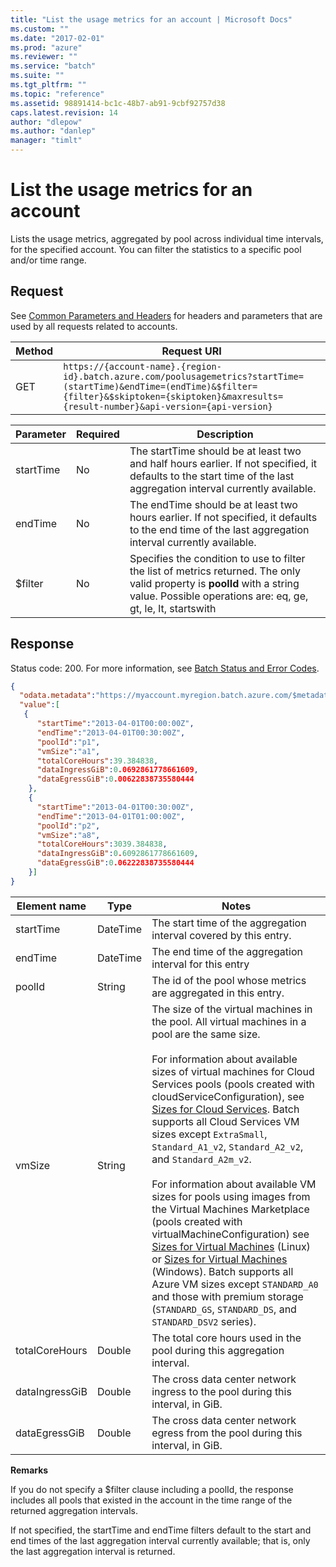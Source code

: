 ```yaml
---
title: "List the usage metrics for an account | Microsoft Docs"
ms.custom: ""
ms.date: "2017-02-01"
ms.prod: "azure"
ms.reviewer: ""
ms.service: "batch"
ms.suite: ""
ms.tgt_pltfrm: ""
ms.topic: "reference"
ms.assetid: 98891414-bc1c-48b7-ab91-9cbf92757d38
caps.latest.revision: 14
author: "dlepow"
ms.author: "danlep"
manager: "timlt"
---
```

# List the usage metrics for an account
  Lists the usage metrics, aggregated by pool across individual time intervals, for the specified account.  You can filter the statistics to a specific pool and/or time range.

## Request
 See [Common Parameters and Headers](../batchservice/common-parameters-and-headers.md) for headers and parameters that are used by all requests related to accounts.

|Method|Request URI|
|------------|-----------------|
|GET|`https://{account-name}.{region-id}.batch.azure.com/poolusagemetrics?startTime=(startTime)&endTime=(endTime)&$filter={filter}&$skiptoken={skiptoken}&maxresults={result-number}&api-version={api-version}`|

|Parameter|Required|Description|
|---------------|--------------|-----------------|
|startTime|No|The startTime should be at least two and half hours earlier. If not specified, it defaults to the start time of the last aggregation interval currently available.|
|endTime|No|The endTime should be at least two hours earlier. If not specified, it defaults to the end time of the last aggregation interval currently available.|
|$filter|No|Specifies the condition to use to filter the list of metrics returned. The only valid property is **poolId** with a string value. Possible operations are: eq, ge, gt, le, lt, startswith|

## Response
 Status code: 200. For more information, see [Batch Status and Error Codes](../batchservice/batch-status-and-error-codes.md).

```json
{
  "odata.metadata":"https://myaccount.myregion.batch.azure.com/$metadata#usagemetrics",
  "value":[
   {
      "startTime":"2013-04-01T00:00:00Z",
      "endTime":"2013-04-01T00:30:00Z",
      "poolId":"p1",
      "vmSize":"a1",
      "totalCoreHours":39.384838,
      "dataIngressGiB":0.0692861778661609,
      "dataEgressGiB":0.00622838735580444
    },
    {
      "startTime":"2013-04-01T00:30:00Z",
      "endTime":"2013-04-01T01:00:00Z",
      "poolId":"p2",
      "vmSize":"a8",
      "totalCoreHours":3039.384838,
      "dataIngressGiB":0.6092861778661609,
      "dataEgressGiB":0.06222838735580444
    }]
}

```

|Element name|Type|Notes|
|------------------|----------|-----------|
|startTime|DateTime|The start time of the aggregation interval covered by this entry.|
|endTime|DateTime|The end time of the aggregation interval for this entry|
|poolId|String|The id of the pool whose metrics are aggregated in this entry.|
|vmSize|String|The size of the virtual machines in the pool. All virtual machines in a pool are the same size. <br/><br/> For information about available sizes of virtual machines for Cloud Services pools (pools created with cloudServiceConfiguration), see [Sizes for Cloud Services](http://azure.microsoft.com/documentation/articles/cloud-services-sizes-specs/). Batch supports all Cloud Services VM sizes except `ExtraSmall`, `Standard_A1_v2`, `Standard_A2_v2`, and `Standard_A2m_v2`.<br/><br/> For information about available VM sizes for pools using images from the Virtual Machines Marketplace (pools created with virtualMachineConfiguration) see [Sizes for Virtual Machines](https://azure.microsoft.com/documentation/articles/virtual-machines-linux-sizes/) (Linux) or [Sizes for Virtual Machines](https://azure.microsoft.com/documentation/articles/virtual-machines-windows-sizes/) (Windows). Batch supports all Azure VM sizes except `STANDARD_A0` and those with premium storage (`STANDARD_GS`, `STANDARD_DS`, and `STANDARD_DSV2` series).|
|totalCoreHours|Double|The total core hours used in the pool during this aggregation interval.|
|dataIngressGiB|Double|The cross data center network ingress to the pool during this interval, in GiB.|
|dataEgressGiB|Double|The cross data center network egress from the pool during this interval, in GiB.|

 **Remarks**

 If you do not specify a $filter clause including a poolId, the response includes all pools that existed in the account in the time range of the returned aggregation intervals.

 If not specified, the startTime and endTime filters default to the start and end times of the last aggregation interval currently available; that is, only the last aggregation interval is returned.

